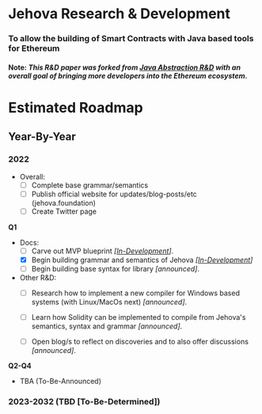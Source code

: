 # Jehova Research & Development

### To allow the building of Smart Contracts with Java based tools for Ethereum

#### Note: *This R&D paper was forked from [Java Abstraction R&D](https://github.com/jeyakatsa/ethereum-smart-contract-java-abstraction/tree/main/r%26d-files) with an overall goal of bringing more developers into the Ethereum ecosystem.*

# Estimated Roadmap 

## Year-By-Year

### 2022

- Overall: 
  - [ ] Complete base grammar/semantics
  - [ ] Publish official website for updates/blog-posts/etc (jehova.foundation)
  - [ ] Create Twitter page

**Q1**

- Docs: 
  - [ ] Carve out MVP blueprint *[[In-Development](https://github.com/jeyakatsa/jehova/blob/main/R&D-files/MVPblueprint.md)]*.
  - [X] Begin building grammar and semantics of Jehova *[[In-Development](https://github.com/jeyakatsa/jehova/blob/main/R%26D-files/Grammar-Semantics-R%26D.md)]*
  - [ ] Begin building base syntax for library *[announced]*.

- Other R&D: 
  - [ ] Research how to implement a new compiler for Windows based systems (with Linux/MacOs next) *[announced]*.
  - [ ] Learn how Solidity can be implemented to compile from Jehova's semantics, syntax and grammar *[announced]*.
  - [ ] Open blog/s to reflect on discoveries and to also offer discussions *[announced]*.
 

**Q2-Q4**

- TBA (To-Be-Announced)

### 2023-2032 (TBD [To-Be-Determined])
